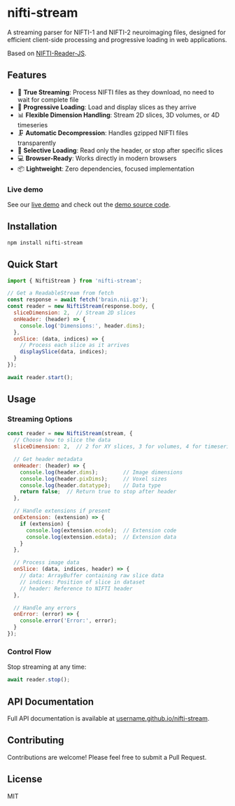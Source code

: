 # nifti-stream

A streaming parser for NIFTI-1 and NIFTI-2 neuroimaging files, designed for efficient client-side processing and progressive loading in web applications.

Based on [NIFTI-Reader-JS](https://github.com/rii-mango/NIFTI-Reader-JS).

## Features

- 🚰 **True Streaming**: Process NIFTI files as they download, no need to wait for complete file
- 🔄 **Progressive Loading**: Load and display slices as they arrive
- 📊 **Flexible Dimension Handling**: Stream 2D slices, 3D volumes, or 4D timeseries
- 🗜️ **Automatic Decompression**: Handles gzipped NIFTI files transparently
- 🎯 **Selective Loading**: Read only the header, or stop after specific slices
- 💻 **Browser-Ready**: Works directly in modern browsers
- 📦 **Lightweight**: Zero dependencies, focused implementation

### Live demo

See our [live demo](https://childmindresearch.github.io/nifti-stream/demo) and check out the [demo source code](https://github.com/childmindresearch/nifti-stream/tree/main/demo).

## Installation

```bash
npm install nifti-stream
```

## Quick Start

```javascript
import { NiftiStream } from 'nifti-stream';

// Get a ReadableStream from fetch
const response = await fetch('brain.nii.gz');
const reader = new NiftiStream(response.body, {
  sliceDimension: 2,  // Stream 2D slices
  onHeader: (header) => {
    console.log('Dimensions:', header.dims);
  },
  onSlice: (data, indices) => {
    // Process each slice as it arrives
    displaySlice(data, indices);
  }
});

await reader.start();
```

## Usage

### Streaming Options

```javascript
const reader = new NiftiStream(stream, {
  // Choose how to slice the data
  sliceDimension: 2,  // 2 for XY slices, 3 for volumes, 4 for timeseries

  // Get header metadata
  onHeader: (header) => {
    console.log(header.dims);        // Image dimensions
    console.log(header.pixDims);     // Voxel sizes
    console.log(header.datatype);    // Data type
    return false;  // Return true to stop after header
  },

  // Handle extensions if present
  onExtension: (extension) => {
    if (extension) {
      console.log(extension.ecode);  // Extension code
      console.log(extension.edata);  // Extension data
    }
  },

  // Process image data
  onSlice: (data, indices, header) => {
    // data: ArrayBuffer containing raw slice data
    // indices: Position of slice in dataset
    // header: Reference to NIFTI header
  },

  // Handle any errors
  onError: (error) => {
    console.error('Error:', error);
  }
});
```

### Control Flow

Stop streaming at any time:
```javascript
await reader.stop();
```

## API Documentation

Full API documentation is available at [username.github.io/nifti-stream](https://childmindresearch.github.io/nifti-stream).

## Contributing

Contributions are welcome! Please feel free to submit a Pull Request.

## License

MIT
